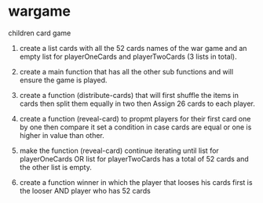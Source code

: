 # wargame
 children card game 
1. create a list cards with all the 52 cards names of the war game and an empty list for playerOneCards and playerTwoCards (3 lists in total).

2. create a main function that has all the other sub functions and will ensure the game is played. 

3. create a function (distribute-cards) that will first shuffle the items in cards then split them equally in two then Assign 26 cards to each player.
 
4. create a  function (reveal-card) to propmt players for their first card one by one then compare it
   set a condition in case cards are equal or one is higher in value than other. 

5. make the function (reveal-card) continue iterating until list for playerOneCards OR list for playerTwoCards has a total of 52 cards and the other list is empty.

6. create a function winner in which the player that looses his cards first is the looser AND player who has 52 cards